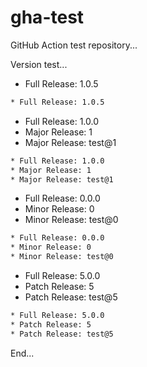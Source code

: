 # gha-test

GitHub Action test repository...

Version test...

[//]: # (x-release-please-start-version)

* Full Release: 1.0.5

```bash
* Full Release: 1.0.5
```

[//]: # (x-release-please-end)

[//]: # (x-release-please-start-major)

* Full Release: 1.0.0
* Major Release: 1
* Major Release: test@1

```bash
* Full Release: 1.0.0
* Major Release: 1
* Major Release: test@1
```

[//]: # (x-release-please-end)

[//]: # (x-release-please-start-minor)

* Full Release: 0.0.0
* Minor Release: 0
* Minor Release: test@0

```bash
* Full Release: 0.0.0
* Minor Release: 0
* Minor Release: test@0
```

[//]: # (x-release-please-end)

[//]: # (x-release-please-start-patch)

* Full Release: 5.0.0
* Patch Release: 5
* Patch Release: test@5

```bash
* Full Release: 5.0.0
* Patch Release: 5
* Patch Release: test@5
```

[//]: # (x-release-please-end)

End...
